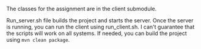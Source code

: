 The classes for the assignment are in the client submodule. 

Run_server.sh file builds the project and starts the server. Once the server is
running, you can run the client using run_client.sh. I can't guarantee that the
scripts will work on all systems. If needed, you can build the project using
`mvn clean package`.